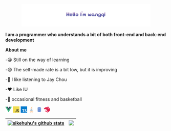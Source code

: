 <p align="center"><a href="https://github.com/wangqiJava"><img width="80%" alt="Hello, I'm Anurag. I do open source!" src="./images/header.svg" /></a></p>

**I am a programmer who understands a bit of both front-end and back-end development**

**About me**

-😀 Still on the way of learning

-😅 The self-made rate is a bit low, but it is improving

-🎵 I like listening to Jay Chou

-❤️ Like IU

-💪 occasional fitness and basketball

<code><img height="20" alt="javascript" src="https://raw.githubusercontent.com/github/explore/80688e429a7d4ef2fca1e82350fe8e3517d3494d/topics/vue/vue.png"></code>
<code><img height="20" alt="javascript" src="https://raw.githubusercontent.com/github/explore/80688e429a7d4ef2fca1e82350fe8e3517d3494d/topics/javascript/javascript.png"></code>
<code><img height="20" alt="typescript" src="https://raw.githubusercontent.com/github/explore/80688e429a7d4ef2fca1e82350fe8e3517d3494d/topics/typescript/typescript.png"></code>
<code><img height="20" alt="typescript" src="https://raw.githubusercontent.com/github/explore/80688e429a7d4ef2fca1e82350fe8e3517d3494d/topics/java/java.png"></code>
<code><img height="20" alt="typescript" src="https://raw.githubusercontent.com/github/explore/80688e429a7d4ef2fca1e82350fe8e3517d3494d/topics/sql/sql.png"></code>
<code><img height="20" alt="typescript" src="https://raw.githubusercontent.com/github/explore/main/topics/nestjs/nestjs.png"></code>

| <a href="https://github.com/wangqiJava"><img align="center" src="https://github-readme-stats.vercel.app/api?username=wangqiJava&show_icons=true&include_all_commits=true&theme=buefy&hide_border=true" alt="sikehuhu's github stats" /></a> | <a href="https://github.com/wangqiJava"><img align="center" src="https://github-readme-stats.vercel.app/api/top-langs/?username=wangqiJava&layout=compact&theme=buefy&hide_border=true" /></a> |
| ------------- | ------------- |
